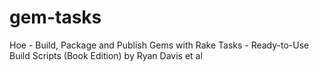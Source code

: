 # gem-tasks
 Hoe - Build, Package and Publish Gems with Rake Tasks - Ready-to-Use Build Scripts (Book Edition) by Ryan Davis et al
